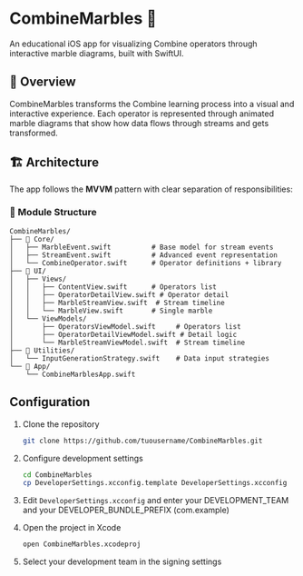 # CombineMarbles 🔵

An educational iOS app for visualizing Combine operators through interactive marble diagrams, built with SwiftUI.

## 📱 Overview

CombineMarbles transforms the Combine learning process into a visual and interactive experience. Each operator is represented through animated marble diagrams that show how data flows through streams and gets transformed.

## 🏗️ Architecture

The app follows the **MVVM** pattern with clear separation of responsibilities:

### 📁 Module Structure

```
CombineMarbles/
├── 🎯 Core/
│   ├── MarbleEvent.swift          # Base model for stream events
│   ├── StreamEvent.swift          # Advanced event representation
│   └── CombineOperator.swift      # Operator definitions + library
├── 🎨 UI/
│   ├── Views/
│   │   ├── ContentView.swift      # Operators list
│   │   ├── OperatorDetailView.swift # Operator detail
│   │   ├── MarbleStreamView.swift  # Stream timeline
│   │   └── MarbleView.swift       # Single marble
│   └── ViewModels/
│       ├── OperatorsViewModel.swift     # Operators list
│       ├── OperatorDetailViewModel.swift # Detail logic
│       └── MarbleStreamViewModel.swift  # Stream timeline
├── 🔧 Utilities/
│   └── InputGenerationStrategy.swift    # Data input strategies
└── 📱 App/
    └── CombineMarblesApp.swift
```

## Configuration

1. Clone the repository
   ```bash
   git clone https://github.com/tuousername/CombineMarbles.git
   ```

2. Configure development settings
   ```bash
   cd CombineMarbles
   cp DeveloperSettings.xcconfig.template DeveloperSettings.xcconfig
   ```

3. Edit `DeveloperSettings.xcconfig` and enter your DEVELOPMENT_TEAM and your DEVELOPER_BUNDLE_PREFIX (com.example)

4. Open the project in Xcode
   ```bash
   open CombineMarbles.xcodeproj
   ```

5. Select your development team in the signing settings